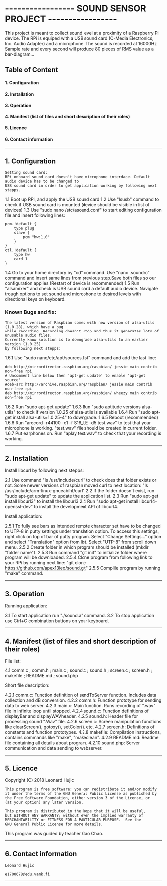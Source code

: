 # -----------------  SOUND SENSOR PROJECT  -----------------

This project is meant to collect sound level at a proximity of a Raspberry Pi device. The RPi is equiped with a USB
sound card (C-Media Electronics, Inc. Audio Adapter) and a microphone. The sound is recorded at 16000Hz Sample rate 
and every second will produce 80 pieces of RMS value as a bar-diagram...


## Table of Content
#### 1. Configuration
#### 2. Installation
#### 3. Operation
#### 4. Manifest (list of files and short description of their roles)
#### 5. Licence
#### 6. Contact information

------------------------------------------------------------------------------------------------------------------

## 1. Configuration

	Setting sound card:
	RPi onboard sound card doesn't have microphone interdace. Default audio device has to be changed to
	USB sound card in order to get application working by following next stepps.

1.1 Boot up RPi, and apply the USB sound card
1.2 Use "lsusb" command to check if USB sound card is mounted (device should be visible in list of devices)
1.3 Use "sudo nano /stc/asound.conf" to start editing configuration file and insert following lines:


	pcm.!default {
		type plug
		slave {
			pcm "hw:1,0"
		}
	}
	ctl.!default {
		type hw
		card 1
	}


1.4 Go to your home directory by "cd" command. Use "nano .soundrc" command and insert same lines from previous
	step.Save both files so our configuration applies (Restart of device is recommended)
1.5 Run "alsamixer" and check is USB sound card a default audio device.
	Navigate trough options to set sound and microphone to desired levels with directional keys on keyboard.


### Known Bugs and fix:

	The latest version of Raspbian comes with new version of alsa-utils (1.0.28), which have a bug
	while recording. Recording doesn't stop and thus it generatas lots of unusable audio files. 
	Currently know solution is to downgrade alsa-utils to an earlier version (1.0.25)
	by following next stepps:

1.6.1 Use "sudo nano/etc/apt/sources.list" command and add the last line:



	deb http://mirrordirector.raspbian.org/raspbian/ jessie main contrib non-free rpi
	# Uncomment line below then 'apt-get update' to enable 'apt-get source'
	#deb-src http://archive.raspbian.org/raspbian/ jessie main contrib non-free rpi
	deb http://mirrordirector.raspbian.org/raspbian/ wheezy main contrib non-free rpi



1.6.2 Run "sudo apt-get update"
1.6.3 Run "sudo aptitude versions alsa-utils" to check if version 1.0.25 of alsa-utils is available
1.6.4 Run "sudo apt-get install alsa-utils=1.0.25-4" to downgrade.
1.6.5 Reboot (recommended)
1.6.6 Run "arecord -r44100 -c1 -f S16_LE -d5 test.wav" to test that your microphone is working.
	"test.wav" file should be created in current folder.
1.6.7 Put earphones on. Run "aplay test.wav" to check that your recording is working.

------------------------------------------------------------------------------------------------------------------

## 2. Installation

Install libcurl by following next stepps:

2.1 Use command "ls /usr/include/curl" to check does that folder exists or not.
	Some newer versions of raspbian moved curl to next location:
	"ls /usr/include/arm-linux-gnueabihf/curl"
2.2 If the folder doesn't exist, run "sudo apt-get update" to update the application list.
2.3 Run "sudo apt-get install libcurl3" to install the libcurl3
2.4 Run "sudo apt-get install libcurl4-openssl-dev" to install the development API of libcurl4.

Install application:

2.5.1 To fully see bars as intended remote character set have to be changed to UTP-8 in putty settings under
	translation option. To access this settings, right click on top of bar of putty program. 
	Select "Change Settings..." option and select "Translation" option from list. Select "UTP-8" from 
	scroll down menu.
2.5.2 Create folder in which program should be installed (mkdir "folder name").
2.5.3 Run command "git init" to initialize folder where program will be downloaded.
2.5.4 Clone program from following link to your RPi by running next line:
	"git clone https://github.com/apex13leo/sound.git"
2.5.5 Complile program by running "make" command.

------------------------------------------------------------------------------------------------------------------

## 3. Operation

Running application:

3.1 To start application run "./sound.a" command.
3.2 To stop application use Ctrl+C combination buttons on your keyboard.

------------------------------------------------------------------------------------------------------------------

## 4. Manifest (list of files and short description of their roles)

File list:

4.1 comm.c ; comm.h ; main.c ; sound.c ; sound.h ; screen.c ; screen.h ; makefile ; README.md ;
	sound.php
		 
Short file description:

4.2.1 comm.c: Function definition of sendToServer function. Includes data collection and dB conversion.
4.2.2 comm.h: Function prototype for sending data to web server.
4.2.3 main.c: Main function. Runs recording of ".wav" file in infinite loop until stopped.
4.2.4 sound.c: Function definitions of displayBar and displayWAVheader.
4.2.5 sound.h: Header file for processing sound ".Wav" file.
4.2.6 screen.c: Screen manipulation functions like clearScreen(), gotoxy(), setColor(), etc.
4.2.7 screen.h: Definitions of constants and function prototypes.
4.2.8 makefile: Compilation instructions, contains commands like "make", "makeclean".
4.2.9 README.md: Readme file containing all details about program.
4.2.10 sound.php: Server communication and data sending to webserver.

------------------------------------------------------------------------------------------------------------------

## 5. Licence

Copyright (C) 2018  Leonard Hujic

    This program is free software: you can redistribute it and/or modify
    it under the terms of the GNU General Public License as published by
    the Free Software Foundation, either version 3 of the License, or
    (at your option) any later version.
                
    This program is distributed in the hope that it will be useful,
    but WITHOUT ANY WARRANTY; without even the implied warranty of
    MERCHANTABILITY or FITNESS FOR A PARTICULAR PURPOSE.  See the
    GNU General Public License for more details.

This program was guided by teacher Gao Chao.

------------------------------------------------------------------------------------------------------------------

## 6. Contact information

	Leonard Hujic

	e1700678@edu.vamk.fi

------------------------------------------------------------------------------------------------------------------

